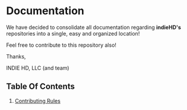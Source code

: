 # Documentation

We have decided to consolidate all documentation regarding **indieHD's** repositories into a single, easy and organized 
location!

Feel free to contribute to this repository also!

Thanks,

INDIE HD, LLC (and team)
 
## Table Of Contents

1. [Contributing Rules](https://github.com/indiehd/docs/blob/master/Contributing/index.md)
